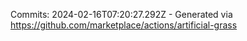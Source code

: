 Commits: 2024-02-16T07:20:27.292Z - Generated via https://github.com/marketplace/actions/artificial-grass
<br>
